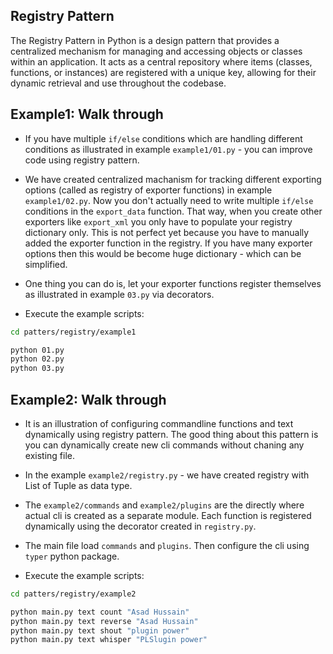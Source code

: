 ## Registry Pattern
The Registry Pattern in Python is a design pattern that provides a centralized mechanism for managing and accessing objects or classes within an application. It acts as a central repository where items (classes, functions, or instances) are registered with a unique key, allowing for their dynamic retrieval and use throughout the codebase.

## Example1: Walk through
- If you have multiple `if/else` conditions which are handling different conditions as illustrated in example `example1/01.py` - you can improve code using registry pattern.

- We have created centralized machanism for tracking different exporting options (called as registry of exporter functions) in example `example1/02.py`. Now you don't actually need to write multiple `if/else` conditions in the `export_data` function. That way, when you create other exporters like `export_xml` you only have to populate your registry dictionary only. This is not perfect yet because you have to manually added the exporter function in the registry. If you have many exporter options then this would be become huge dictionary - which can be simplified.

- One thing you can do is, let your exporter functions register themselves as illustrated in example `03.py` via decorators.

- Execute the example scripts:
```sh
cd patters/registry/example1

python 01.py
python 02.py
python 03.py
```

## Example2: Walk through
- It is an illustration of configuring commandline functions and text dynamically using registry pattern. The good thing about this pattern is you can dynamically create new cli commands without chaning any existing file.

- In the example `example2/registry.py` - we have created registry with List of Tuple as data type.

- The `example2/commands` and `example2/plugins` are the directly where actual cli is created as a separate module. Each function is registered dynamically using the decorator created in `registry.py`.

- The main file load `commands` and `plugins`. Then configure the cli using `typer` python package.

- Execute the example scripts:
```sh
cd patters/registry/example2

python main.py text count "Asad Hussain"
python main.py text reverse "Asad Hussain"
python main.py text shout "plugin power"
python main.py text whisper "PLSlugin power"
```